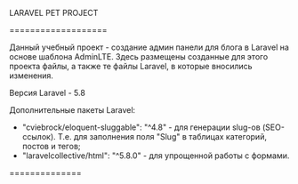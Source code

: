 
LARAVEL PET PROJECT

===================

Данный учебный проект - создание админ панели для блога в Laravel на основе шаблона AdminLTE.
Здесь размещены созданные для этого проекта файлы, а также те файлы Laravel, в которые вносились изменения.

Версия Laravel - 5.8

Дополнительные пакеты Laravel:
- "cviebrock/eloquent-sluggable": "^4.8" - для генерации slug-ов (SEO-ссылок). Т.е. для заполнения поля "Slug" в таблицах категорий, постов и тегов;
- "laravelcollective/html": "^5.8.0" - для упрощенной работы с формами.

==============